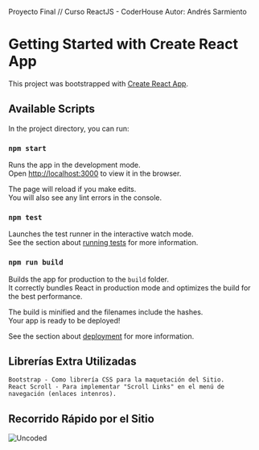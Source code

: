 Proyecto Final // Curso ReactJS - CoderHouse
Autor: Andrés Sarmiento

# Getting Started with Create React App

This project was bootstrapped with [Create React App](https://github.com/facebook/create-react-app).

## Available Scripts

In the project directory, you can run:

### `npm start`

Runs the app in the development mode.\
Open [http://localhost:3000](http://localhost:3000) to view it in the browser.

The page will reload if you make edits.\
You will also see any lint errors in the console.

### `npm test`

Launches the test runner in the interactive watch mode.\
See the section about [running tests](https://facebook.github.io/create-react-app/docs/running-tests) for more information.

### `npm run build`

Builds the app for production to the `build` folder.\
It correctly bundles React in production mode and optimizes the build for the best performance.

The build is minified and the filenames include the hashes.\
Your app is ready to be deployed!

See the section about [deployment](https://facebook.github.io/create-react-app/docs/deployment) for more information.


## Librerías Extra Utilizadas
    Bootstrap - Como librería CSS para la maquetación del Sitio.
    React Scroll - Para implementar "Scroll Links" en el menú de navegación (enlaces intenros).

## Recorrido Rápido por el Sitio

![Uncoded](https://user-images.githubusercontent.com/79758203/127920573-b754d7ab-fcad-4e00-ab40-4d1ea64eeea5.gif)



